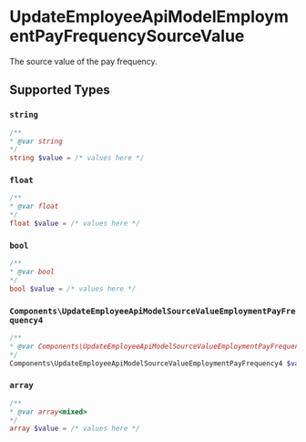 # UpdateEmployeeApiModelEmploymentPayFrequencySourceValue

The source value of the pay frequency.


## Supported Types

### `string`

```php
/**
* @var string
*/
string $value = /* values here */
```

### `float`

```php
/**
* @var float
*/
float $value = /* values here */
```

### `bool`

```php
/**
* @var bool
*/
bool $value = /* values here */
```

### `Components\UpdateEmployeeApiModelSourceValueEmploymentPayFrequency4`

```php
/**
* @var Components\UpdateEmployeeApiModelSourceValueEmploymentPayFrequency4
*/
Components\UpdateEmployeeApiModelSourceValueEmploymentPayFrequency4 $value = /* values here */
```

### `array`

```php
/**
* @var array<mixed>
*/
array $value = /* values here */
```


